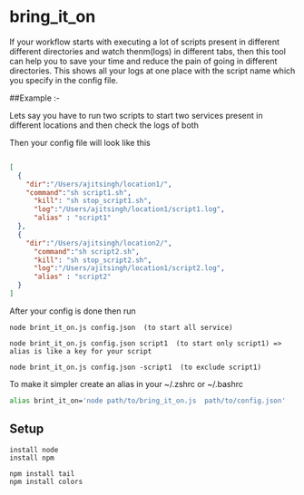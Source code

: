 bring_it_on
===========

If your workflow starts with executing a lot of scripts present in different different directories and watch thenm(logs) in different tabs, then this tool can help you to save your time and reduce the pain of going in different directories. This shows all your logs at one place with the script name which you specify in the config file.

##Example :-

  Lets say you have to run two scripts to start two services present in different locations and then check the logs of both
  
  Then your config file will look like this
  
  ```json
  
  [
    {
      "dir":"/Users/ajitsingh/location1/", 
  	  "command":"sh script1.sh", 
  		"kill": "sh stop_script1.sh", 
  		"log":"/Users/ajitsingh/location1/script1.log",
  		"alias" : "script1"
    },
    {
      "dir":"/Users/ajitsingh/location2/", 
  		"command":"sh script2.sh", 
  		"kill": "sh stop_script2.sh", 
  		"log":"/Users/ajitsingh/location1/script2.log",
  		"alias" : "script2"
    }
  ]
  
  ```
  After your config is done then run

  ```node
  node brint_it_on.js config.json  (to start all service)
  
  node brint_it_on.js config.json script1  (to start only script1) => alias is like a key for your script
  
  node brint_it_on.js config.json -script1  (to exclude script1)
  ```

  
  To make it simpler create an alias in your ~/.zshrc or ~/.bashrc
  
  ```bash
  alias brint_it_on='node path/to/bring_it_on.js  path/to/config.json'
  ```
  
  

Setup
-----
```
install node
install npm

npm install tail
npm install colors

```
